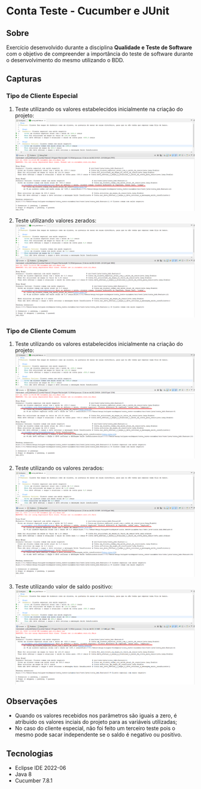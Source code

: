 # Conta Teste - Cucumber e JUnit

## Sobre
Exercício desenvolvido durante a disciplina **Qualidade e Teste de Software** com o objetivo de compreender a importância do teste de software durante o desenvolvimento do mesmo utilizando o BDD.


## Capturas
### Tipo de Cliente Especial
1. Teste utilizando os valores estabelecidos inicialmente na criação do projeto:
![Teste Padrão Especial](https://github.com/sergiotavuencas/conta_teste-cucumber/blob/imagens/cucumber/teste-padrao-especial.png)

2. Teste utilizando valores zerados:
![Teste Zerado Especial](https://github.com/sergiotavuencas/conta_teste-cucumber/blob/imagens/cucumber/teste-zerado-especial.png)

### Tipo de Cliente Comum
1. Teste utilizando os valores estabelecidos inicialmente na criação do projeto:
![Teste Padrão Comum](https://github.com/sergiotavuencas/conta_teste-cucumber/blob/imagens/cucumber/teste-padrao-comum.png)

2. Teste utilizando os valores zerados:
![Teste Zerado Comum](https://github.com/sergiotavuencas/conta_teste-cucumber/blob/imagens/cucumber/teste-zerado-comum.png)

1. Teste utilizando valor de saldo positivo:
![Teste Positivo Comum](https://github.com/sergiotavuencas/conta_teste-cucumber/blob/imagens/cucumber/teste-positivo-comum.png)


## Observações
- Quando os valores recebidos nos parâmetros são iguais a zero, é atribuido os valores inciais do projeto para as variáveis utilizadas;
- No caso do cliente especial, não foi feito um terceiro teste pois o mesmo pode sacar independente se o saldo é negativo ou positivo.

## Tecnologias
* Eclipse IDE 2022-06
* Java 8
* Cucumber 7.8.1
